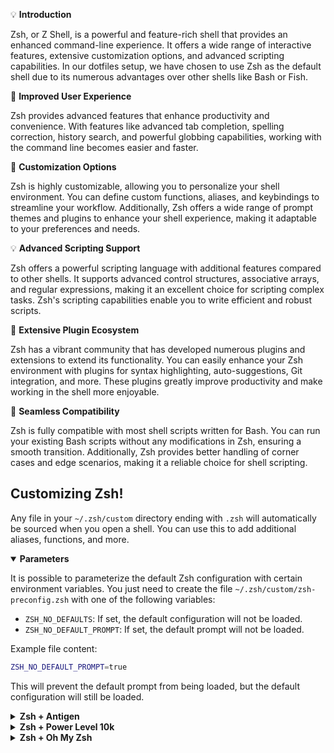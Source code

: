 💡 **Introduction**

Zsh, or Z Shell, is a powerful and feature-rich shell that provides an enhanced command-line experience. It offers a wide range of interactive features, extensive customization options, and advanced scripting capabilities. In our dotfiles setup, we have chosen to use Zsh as the default shell due to its numerous advantages over other shells like Bash or Fish.

🚀 **Improved User Experience**

Zsh provides advanced features that enhance productivity and convenience. With features like advanced tab completion, spelling correction, history search, and powerful globbing capabilities, working with the command line becomes easier and faster.

🔧 **Customization Options**

Zsh is highly customizable, allowing you to personalize your shell environment. You can define custom functions, aliases, and keybindings to streamline your workflow. Additionally, Zsh offers a wide range of prompt themes and plugins to enhance your shell experience, making it adaptable to your preferences and needs.

💡 **Advanced Scripting Support**

Zsh offers a powerful scripting language with additional features compared to other shells. It supports advanced control structures, associative arrays, and regular expressions, making it an excellent choice for scripting complex tasks. Zsh's scripting capabilities enable you to write efficient and robust scripts.

🔋 **Extensive Plugin Ecosystem**

Zsh has a vibrant community that has developed numerous plugins and extensions to extend its functionality. You can easily enhance your Zsh environment with plugins for syntax highlighting, auto-suggestions, Git integration, and more. These plugins greatly improve productivity and make working in the shell more enjoyable.

🔗 **Seamless Compatibility**

Zsh is fully compatible with most shell scripts written for Bash. You can run your existing Bash scripts without any modifications in Zsh, ensuring a smooth transition. Additionally, Zsh provides better handling of corner cases and edge scenarios, making it a reliable choice for shell scripting.

## Customizing Zsh!

Any file in your `~/.zsh/custom` directory ending with `.zsh` will automatically be sourced when you open a shell. You can use this to add additional aliases, functions, and more.

<details open>
<summary><strong>Parameters</strong></summary>

It is possible to parameterize the default Zsh configuration with certain environment variables. You just need to create the file `~/.zsh/custom/zsh-preconfig.zsh` with one of the following variables:

- `ZSH_NO_DEFAULTS`: If set, the default configuration will not be loaded.
- `ZSH_NO_DEFAULT_PROMPT`: If set, the default prompt will not be loaded.

Example file content:

```sh
ZSH_NO_DEFAULT_PROMPT=true
```

This will prevent the default prompt from being loaded, but the default configuration will still be loaded.
</details>

<details>
<summary><strong>Zsh + Antigen</strong></summary>

[Antigen](https://github.com/zsh-users/antigen) is a small set of functions that help you easily manage your shell (Zsh) plugins, called bundles. It is similar to bundles in a typical vim+pathogen setup.

To add Antigen as your plugin manager, execute the following command to download the latest stable version of Antigen into your home directory (check the [installation](https://github.com/zsh-users/antigen#installation) steps for more details):

```sh
curl -L git.io/antigen > ~/.antigen.zsh
```

Then, create the file `~/.zsh/custom/antigen.zsh` with the following content:

```sh
source "${HOME}"/.antigen.zsh

antigen apply
```

This file will be automatically sourced.
</details>

<details>
<summary><strong>Zsh + Power Level 10k</strong></summary>

You can use [Power Level 10k](https://github.com/romkatv/powerlevel10k) as your Zsh theme by installing it and creating a custom file, e.g., `~/.zsh/custom/p10k.zsh`, with the following content:

```sh
# Source Power Level 10k 💡
source /usr/share/zsh-theme-powerlevel10k/powerlevel10k.zsh-theme
# 💡

# To customize prompt, run `p10k configure` or edit ~/.p10k.zsh.
[ ! -f ~/.p10k.zsh ] || source ~/.p10k.zsh
```

This file will be automatically sourced.
</details>

<details>
<summary><strong>Zsh + Oh My Zsh</strong></summary>

To customize your dotfiles setup to use Oh My Zsh, you can follow these steps:

1. Install Oh My Zsh by running the following command in your terminal:

```shell
sh -c "$(curl -fsSL https://raw.github.com/ohmyzsh/ohmyzsh/master/tools/install.sh)"
```

2. Once Oh My Zsh is installed, you can create a custom file, e.g., `~/.zsh/custom/oh-my-zsh.zsh`, with the following content:

```shell
# Load Oh My Zsh
export ZSH="/your/oh-my-zsh/path"

source "$ZSH/oh-my-zsh.sh"
```

Make sure to replace `/your/oh-my-zsh/path` with the actual path to your Oh My Zsh installation directory.

3. Additionally, you can customize your Oh My Zsh configuration by creating or modifying the `.zshrc` file in your home directory. This file will be automatically sourced when you open a shell.

4. Restart your terminal or open a new shell session to apply the changes. Oh My Zsh should now be active, and your customizations will take effect.

With these steps, you can easily integrate Oh My Zsh into your dotfiles setup and take advantage of its powerful features and community-driven plugins and themes.

Feel free to explore the Oh My Zsh documentation and customize your shell experience to suit your needs and preferences. Happy customizing! ✨🚀
</details>
